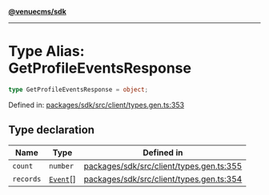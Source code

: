 [**@venuecms/sdk**](../Index.md)

***

# Type Alias: GetProfileEventsResponse

```ts
type GetProfileEventsResponse = object;
```

Defined in: [packages/sdk/src/client/types.gen.ts:353](https://github.com/venuecms/sdk/blob/856f3c21fe737a18a698a4045f39e91f8662f370/packages/sdk/src/client/types.gen.ts#L353)

## Type declaration

| Name | Type | Defined in |
| ------ | ------ | ------ |
| <a id="count"></a> `count` | `number` | [packages/sdk/src/client/types.gen.ts:355](https://github.com/venuecms/sdk/blob/856f3c21fe737a18a698a4045f39e91f8662f370/packages/sdk/src/client/types.gen.ts#L355) |
| <a id="records"></a> `records` | [`Event`](Event.md)[] | [packages/sdk/src/client/types.gen.ts:354](https://github.com/venuecms/sdk/blob/856f3c21fe737a18a698a4045f39e91f8662f370/packages/sdk/src/client/types.gen.ts#L354) |
